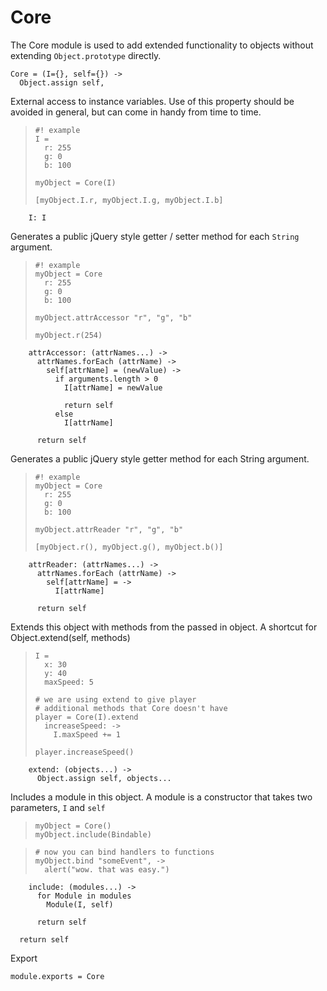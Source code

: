 Core
====

The Core module is used to add extended functionality to objects without
extending `Object.prototype` directly.

    Core = (I={}, self={}) ->
      Object.assign self,

External access to instance variables. Use of this property should be avoided
in general, but can come in handy from time to time.

>     #! example
>     I =
>       r: 255
>       g: 0
>       b: 100
>
>     myObject = Core(I)
>
>     [myObject.I.r, myObject.I.g, myObject.I.b]

        I: I

Generates a public jQuery style getter / setter method for each `String` argument.

>     #! example
>     myObject = Core
>       r: 255
>       g: 0
>       b: 100
>
>     myObject.attrAccessor "r", "g", "b"
>
>     myObject.r(254)

        attrAccessor: (attrNames...) ->
          attrNames.forEach (attrName) ->
            self[attrName] = (newValue) ->
              if arguments.length > 0
                I[attrName] = newValue

                return self
              else
                I[attrName]

          return self

Generates a public jQuery style getter method for each String argument.

>     #! example
>     myObject = Core
>       r: 255
>       g: 0
>       b: 100
>
>     myObject.attrReader "r", "g", "b"
>
>     [myObject.r(), myObject.g(), myObject.b()]

        attrReader: (attrNames...) ->
          attrNames.forEach (attrName) ->
            self[attrName] = ->
              I[attrName]

          return self

Extends this object with methods from the passed in object. A shortcut for Object.extend(self, methods)

>     I =
>       x: 30
>       y: 40
>       maxSpeed: 5
>
>     # we are using extend to give player
>     # additional methods that Core doesn't have
>     player = Core(I).extend
>       increaseSpeed: ->
>         I.maxSpeed += 1
>
>     player.increaseSpeed()

        extend: (objects...) ->
          Object.assign self, objects...

Includes a module in this object. A module is a constructor that takes two parameters, `I` and `self`

>     myObject = Core()
>     myObject.include(Bindable)

>     # now you can bind handlers to functions
>     myObject.bind "someEvent", ->
>       alert("wow. that was easy.")

        include: (modules...) ->
          for Module in modules
            Module(I, self)

          return self

      return self

Export

    module.exports = Core

